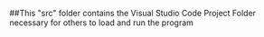 ##This "src" folder contains the Visual Studio Code Project Folder necessary for others to load and run the program
